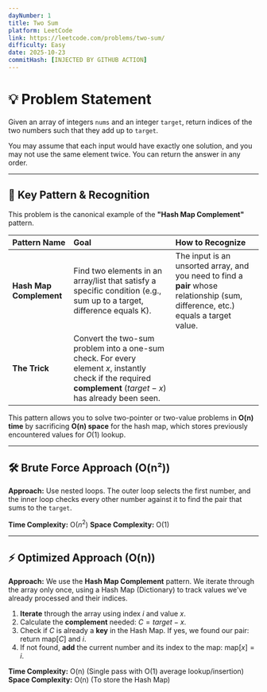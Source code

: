 ```yaml
---
dayNumber: 1
title: Two Sum
platform: LeetCode
link: https://leetcode.com/problems/two-sum/
difficulty: Easy
date: 2025-10-23
commitHash: [INJECTED BY GITHUB ACTION]
---
```


# 💡 Problem Statement

Given an array of integers `nums` and an integer `target`, return indices of the two numbers such that they add up to `target`.

You may assume that each input would have exactly one solution, and you may not use the same element twice. You can return the answer in any order.

---

## 🔑 Key Pattern & Recognition

This problem is the canonical example of the **"Hash Map Complement"** pattern.

| Pattern Name            | Goal                                                                                                                                                          | How to Recognize                                                                                                                  |
| :---------------------- | :------------------------------------------------------------------------------------------------------------------------------------------------------------ | :-------------------------------------------------------------------------------------------------------------------------------- |
| **Hash Map Complement** | Find two elements in an array/list that satisfy a specific condition (e.g., sum up to a target, difference equals K).                                         | The input is an unsorted array, and you need to find a **pair** whose relationship (sum, difference, etc.) equals a target value. |
| **The Trick**           | Convert the two-sum problem into a one-sum check. For every element $x$, instantly check if the required **complement** ($target - x$) has already been seen. |

This pattern allows you to solve two-pointer or two-value problems in **O(n) time** by sacrificing **O(n) space** for the hash map, which stores previously encountered values for $O(1)$ lookup.

---

## 🛠️ Brute Force Approach (O(n²))

**Approach:** Use nested loops. The outer loop selects the first number, and the inner loop checks every other number against it to find the pair that sums to the `target`.

**Time Complexity:** O($n^2$)
**Space Complexity:** O(1)

---

## ⚡ Optimized Approach (O(n))

**Approach:** We use the **Hash Map Complement** pattern. We iterate through the array only once, using a Hash Map (Dictionary) to track values we've already processed and their indices.

1.  **Iterate** through the array using index $i$ and value $x$.
2.  Calculate the **complement** needed: $C = target - x$.
3.  Check if $C$ is already a **key** in the Hash Map. If yes, we found our pair: return $\text{map}[C]$ and $i$.
4.  If not found, **add** the current number and its index to the map: $\text{map}[x] = i$.

**Time Complexity:** O(n) (Single pass with O(1) average lookup/insertion)
**Space Complexity:** O(n) (To store the Hash Map)
